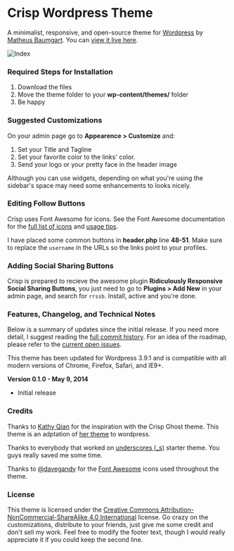 # Crisp Wordpress Theme

A minimalist, responsive, and open-source theme for [Wordpress](http://wordpress.org) by [Matheus Baumgart](http://matheusbaumgart.com). You can [view it live here](http://matheusbaumgart.com).

![Index](https://raw.githubusercontent.com/matheusbaumgart/crisp-wordpress-theme/master/screenshot.png)   

### Required Steps for Installation

1. Download the files
2. Move the theme folder to your **wp-content/themes/** folder
3. Be happy

### Suggested Customizations

On your admin page go to **Appearence > Customize** and:

1. Set your Title and Tagline
2. Set your favorite color to the links' color.
3. Send your logo or your pretty face in the header image

Although you can use widgets, depending on what you're using the sidebar's space may need some enhancements to looks nicely.

### Editing Follow Buttons

Crisp uses Font Awesome for icons. See the Font Awesome documentation for the [full list of icons](http://fortawesome.github.io/Font-Awesome/icons/) and [usage tips](http://fortawesome.github.io/Font-Awesome/examples/). 

I have placed some common buttons in **header.php** line **48-51**. Make sure to replace the `username` in the URLs so the links point to your profiles. 

### Adding Social Sharing Buttons

Crisp is prepared to recieve the awesome plugin **Ridiculously Responsive Social Sharing Buttons**, you just need to go to **Plugins > Add New** in your admin page, and search for `rrssb`. Install, active and you're done.

### Features, Changelog, and Technical Notes

Below is a summary of updates since the initial release. If you need more detail, I suggest reading the [full commit history](https://github.com/matheusbaumgart/crisp-wordpress-theme/commits/master). For an idea of the roadmap, please refer to the [current open issues](https://github.com/matheusbaumgart/crisp-wordpress-theme/issues?page=1&state=open).

This theme has been updated for Wordpress 3.9.1 and is compatible with all modern versions of Chrome, Firefox, Safari, and IE9+.

**Version 0.1.0 - May 9, 2014**

* Initial release

### Credits

Thanks to [Kathy Qian](http://kathyqian.com) for the inspiration with the Crisp Ghost theme. This theme is an adptation of [her theme](https://github.com/kathyqian/crisp-ghost-theme) to wordpress.

Thanks to everybody that worked on [underscores (_s)](https://github.com/Automattic/_s) starter theme. You guys really saved me some time.

Thanks to [@davegandy](http://twitter.com/davegandy) for the [Font Awesome](https://github.com/FortAwesome/Font-Awesome) icons used throughout the theme.

### License

This theme is licensed under the [Creative Commons Attribution-NonCommercial-ShareAlike 4.0 International](http://creativecommons.org/licenses/by-nc-sa/4.0/) license. Go crazy on the customizations, distribute to your friends, just give me some credit and don't sell my work. Feel free to modify the footer text, though I would really appreciate it if you could keep the second line.
